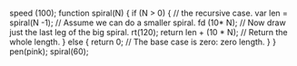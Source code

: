 speed (100);
function spiral(N) {
  if (N > 0) {   // the recursive case.
  var len = spiral(N -1); // Assume we can do a smaller spiral.
  fd (10* N);  // Now draw just the last leg of the big spiral.
  rt(120); 
  return len + (10 * N);   // Return the whole length.
  } else {
  return 0;   // The base case is zero: zero length.
  }
}
pen(pink);
spiral(60);
